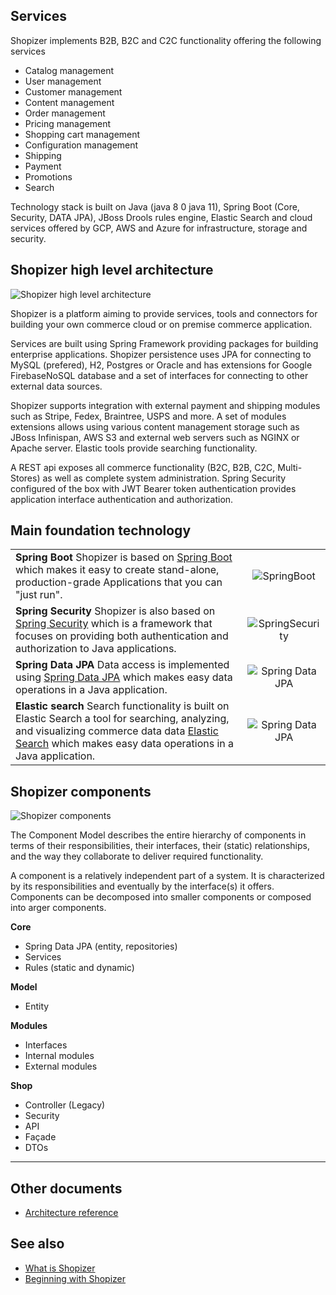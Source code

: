 ## Services

Shopizer implements B2B, B2C and C2C functionality offering the following services

* Catalog management
* User management
* Customer management
* Content management
* Order management
* Pricing management
* Shopping cart management
* Configuration management
* Shipping
* Payment
* Promotions
* Search

Technology stack is built on Java (java 8 0 java 11), Spring Boot (Core, Security, DATA JPA), JBoss Drools rules engine, Elastic Search and cloud services offered by GCP, AWS and Azure for infrastructure, storage and security.


## Shopizer high level architecture

![Shopizer high level architecture](/static/img/documentation/shopizer-architecture.png "Shopizer high level architecture")

Shopizer is a platform aiming to provide services, tools and connectors for building your own commerce cloud or on premise commerce application. 

Services are built using Spring Framework providing packages for building enterprise applications. Shopizer persistence uses JPA for connecting to MySQL (prefered), H2, Postgres or Oracle and has extensions for Google FirebaseNoSQL database and a set of interfaces for connecting to other external data sources.

Shopizer supports integration with external payment and shipping modules such as Stripe, Fedex, Braintree, USPS and more. A set of modules extensions allows using various content management storage such as JBoss Infinispan, AWS S3 and external web servers such as NGINX or Apache server. Elastic tools provide searching functionality.

A REST api exposes all commerce functionality (B2C, B2B, C2C, Multi-Stores) as well as complete system administration. Spring Security configured of the box with JWT Bearer token authentication provides application interface authentication and authorization.

## Main foundation technology

|  |  |
|----------------|:---------:|
| **Spring Boot** Shopizer is based on [Spring Boot](https://spring.io/projects/spring-boot) which makes it easy to create stand-alone, production-grade Applications that you can "just run". | ![SpringBoot](/static/img/springboot.png) |
| **Spring Security** Shopizer is also based on [Spring Security](https://projects.spring.io/spring-security/) which is a framework that focuses on providing both authentication and authorization to Java applications. | ![SpringSecurity](/static/img/spring-security.png) |
| **Spring Data JPA** Data access is implemented using [Spring Data JPA](https://spring.io/projects/spring-data-jpa) which makes easy data operations in a Java application. | ![Spring Data JPA](/static/img/spring-data.png) |
| **Elastic search** Search functionality is built on Elastic Search a tool for searching, analyzing, and visualizing commerce data data [Elastic Search](https://www.elastic.co) which makes easy data operations in a Java application. | ![Spring Data JPA](/static/img/elastic.png) |


## Shopizer components


![Shopizer components](/static/img/documentation/shopizer-components.jpg "Shopizer components")

The Component Model describes the entire hierarchy of components in terms of their responsibilities, their interfaces, their (static) relationships, and the way they collaborate to deliver required functionality.

A component is a relatively independent part of a system. It is characterized by its responsibilities and eventually by the interface(s) it offers. Components can be decomposed into smaller components or composed into  arger components.

**Core**

- Spring Data JPA (entity, repositories)
- Services
- Rules (static and dynamic)

**Model**

- Entity

**Modules**

- Interfaces
- Internal modules
- External modules

**Shop**

- Controller (Legacy)
- Security
- API
- Façade
- DTOs


---

## Other documents

* [Architecture reference](https://drive.google.com/file/d/1VuusQj5Y2sPFDqnO1Vef2UZAGbaBJ7qy/view?usp=sharing)

## See also

* [What is Shopizer](/documentation/#/starting/whatisshopizer)
* [Beginning with Shopizer](/documentation/#/starting/starting)


